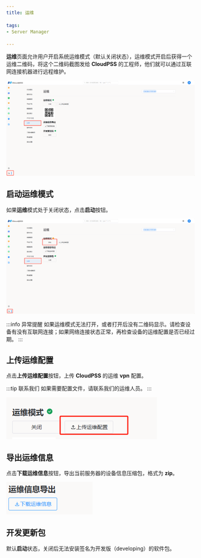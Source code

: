 ```yaml
---
title: 运维

tags: 
- Server Manager

---
```


**运维**页面允许用户开启系统运维模式（默认关闭状态），运维模式开启后获得一个运维二维码，将这个二维码截图发给 **CloudPSS** 的工程师，他们就可以通过互联网连接机器进行远程维护。

![运维界面](./运维.png "运维界面")

## 启动运维模式

如果**运维**模式处于关闭状态，点击**启动**按钮。

![启动运维](./启动运维.png "启动运维")

:::info 异常提醒
如果运维模式无法打开，或者打开后没有二维码显示。请检查设备有没有互联网连接；如果网络连接状态正常，再检查设备的运维配置是否已经过期。
:::

## 上传运维配置

点击**上传运维配置**按钮，上传 **CloudPSS** 的运维 **vpn** 配置。

:::tip 联系我们
如果需要配置文件，请联系我们的运维人员。
:::

![上传运维配置](./上传运维配置.png "上传运维配置")

## 导出运维信息

点击**下载运维信息**按钮，导出当前服务器的设备信息压缩包，格式为 **zip**。

![导出运维信息](./导出运维信息.png "导出运维信息")

## 开发更新包

默认**启动**状态，关闭后无法安装签名为开发版（developing）的软件包。